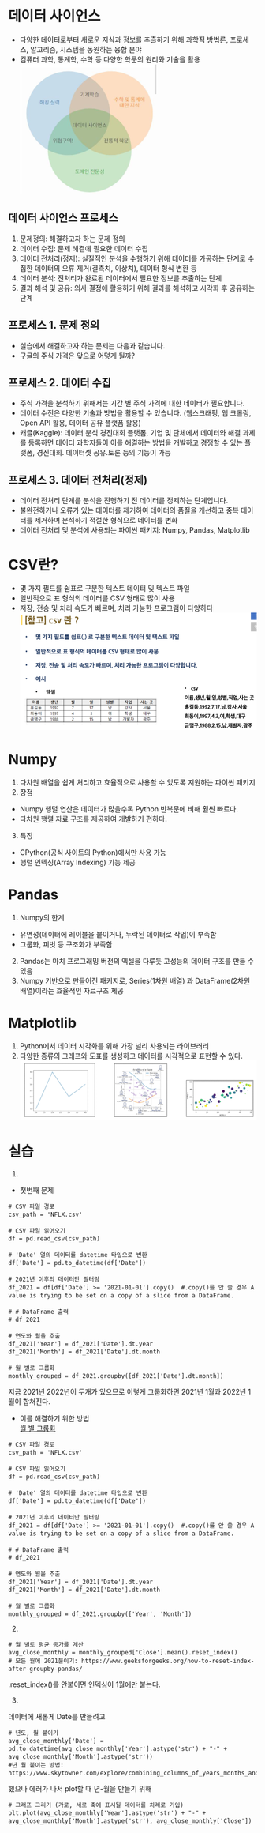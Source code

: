 # 데이터 사이언스
- 다양한 데이터로부터 새로운 지식과 정보를 추출하기 위해 과학적 방법론, 프로세스, 알고리즘, 시스템을 동원하는 융합 분야  
- 컴퓨터 과학, 통계학, 수학 등 다양한 학문의 원리와 기술을 활용  
![데이터 사이언스](1.PNG)
  
## 데이터 사이언스 프로세스  
1. 문제정의: 해결하고자 하는 문제 정의  
2. 데이터 수집: 문제 해결에 필요한 데이터 수집  
3. 데이터 전처리(정제): 실질적인 분석을 수행하기 위해 데이터를 가공하는 단계로 수집한 데이터의 오류 제거(결측치, 이상치), 데이터 형식 변환 등  
4. 데이터 분석: 전처리가 완료된 데이터에서 필요한 정보를 추출하는 단계  
5. 결과 해석 및 공유: 의사 결정에 활용하기 위해 결과를 해석하고 시각화 후 공유하는 단계  
  
## 프로세스 1. 문제 정의  
- 실습에서 해결하고자 하는 문제는 다음과 같습니다.  
- 구글의 주식 가격은 앞으로 어덯게 될까?  
  
## 프로세스 2. 데이터 수집  
- 주식 가격을 분석하기 위해서는 기간 별 주식 가격에 대한 데이터가 필요합니다.  
- 데이터 수진은 다양한 기술과 방법을 활용할 수 있습니다. (웹스크래핑, 웹 크롤링, Open API 활용, 데이터 공유 플랫폼 활용)  
- 캐글(Kaggle): 데이터 분석 경진대회 플랫폼, 기업 및 단체에서 데이터와 해결 과제를 등록하면 데이터 과학자들이 이를 해결하는 방법을 개발하고 경쟁할 수 있는 플랫폼, 경진대회. 데이터셋 공유.토론 등의 기능이 가능  
  
## 프로세스 3. 데이터 전처리(정제)  
- 데이터 전처리 단계를 분석을 진행하기 전 데이터를 정제하는 단계입니다.  
- 불완전하거나 오류가 있는 데이터를 제거하여 데이터의 품질을 개선하고 중복 데이터를 제거하며 분석하기 적절한 형식으로 데이터를 변화  
- 데이터 전처리 및 분석에 사용되는 파이썬 패키지: Numpy, Pandas, Matplotlib  
  
  
# CSV란?  
- 몇 가지 필드를 쉼표로 구분한 텍스트 데이터 및 텍스트 파일  
- 일반적으로 표 형식의 데이터를 CSV 형태로 많이 사용  
- 저장, 전송 및 처리 속도가 빠르며, 처리 가능한 프로그램이 다양하다  
![CSV](2.PNG)  
  
# Numpy  
1. 다차원 배열을 쉽게 처리하고 효율적으로 사용할 수 있도록 지원하는 파이썬 패키지  
2. 장점  
- Numpy 행렬 연산은 데이터가 많을수록 Python 반복문에 비해 훨씬 빠르다.  
- 다차원 행렬 자료 구조를 제공하여 개발하기 편하다.  
3. 특징  
- CPython(공식 사이트의 Python)에서만 사용 가능  
- 행렬 인덱싱(Array Indexing) 기능 제공  
  
# Pandas  
1. Numpy의 한계  
- 유연성(데이터에 레이블을 붙이거나, 누락된 데이터로 작업)이 부족함  
- 그룹화, 피벗 등 구조화가 부족함  
2. Pandas는 마치 프로그래밍 버전의 엑셀을 다루듯 고성능의 데이터 구조를 만들 수 있음  
3. Numpy 기반으로 만들어진 패키지로, Series(1차원 배열) 과 DataFrame(2차원 배열)이라는 효율적인 자료구조 제공  
  
# Matplotlib  
1. Python에서 데이터 시각화를 위해 가장 널리 사용되는 라이브러리  
2. 다양한 종류의 그래프와 도표를 생성하고 데이터를 시각적으로 표현할 수 있다.  
![Matplotlib](3.PNG)


# 실습  

1.   
- 첫번째 문제
```
# CSV 파일 경로
csv_path = 'NFLX.csv'

# CSV 파일 읽어오기
df = pd.read_csv(csv_path)

# 'Date' 열의 데이터를 datetime 타입으로 변환
df['Date'] = pd.to_datetime(df['Date'])

# 2021년 이후의 데이터만 필터링
df_2021 = df[df['Date'] >= '2021-01-01'].copy()  #.copy()를 안 쓸 경우 A value is trying to be set on a copy of a slice from a DataFrame.

# # DataFrame 출력
# df_2021

# 연도와 월을 추출
df_2021['Year'] = df_2021['Date'].dt.year
df_2021['Month'] = df_2021['Date'].dt.month

# 월 별로 그룹화 
monthly_grouped = df_2021.groupby([df_2021['Date'].dt.month])
```

지금 2021년 2022년이 두개가 있으므로 이렇게 그룹화하면 2021년 1월과 2022년 1월이 합쳐진다.  
  
- 이를 해결하기 위한 방법  
[월 별 그룹화](https://www.askpython.com/python-modules/pandas/groupby-to-group-dataframe-by-month)  
```
# CSV 파일 경로
csv_path = 'NFLX.csv'

# CSV 파일 읽어오기
df = pd.read_csv(csv_path)

# 'Date' 열의 데이터를 datetime 타입으로 변환
df['Date'] = pd.to_datetime(df['Date'])

# 2021년 이후의 데이터만 필터링
df_2021 = df[df['Date'] >= '2021-01-01'].copy()  #.copy()를 안 쓸 경우 A value is trying to be set on a copy of a slice from a DataFrame.

# # DataFrame 출력
# df_2021

# 연도와 월을 추출
df_2021['Year'] = df_2021['Date'].dt.year
df_2021['Month'] = df_2021['Date'].dt.month

# 월 별로 그룹화
monthly_grouped = df_2021.groupby(['Year', 'Month'])
```  
  
2.  
```
# 월 별로 평균 종가를 계산
avg_close_monthly = monthly_grouped['Close'].mean().reset_index()
# 모든 월에 2021붙이기: https://www.geeksforgeeks.org/how-to-reset-index-after-groupby-pandas/
```  
.reset_index()를 안붙이면 인덱싱이 1월에만 붙는다.  
  
3.  
데이터에 새롭게 Date를 만들려고  
```
# 년도, 월 붙이기
avg_close_monthly['Date'] = pd.to_datetime(avg_close_monthly['Year'].astype('str') + "-" + avg_close_monthly['Month'].astype('str'))
#년 월 붙이는 방법: https://www.skytowner.com/explore/combining_columns_of_years_months_and_days_in_pandas
```  
했으나 에러가 나서 plot할 때 년-월을 만들기 위해  
```
# 그래프 그리기 (가로, 세로 축에 표시될 데이터를 차례로 기입)
plt.plot(avg_close_monthly['Year'].astype('str') + "-" + avg_close_monthly['Month'].astype('str'), avg_close_monthly['Close'])
```